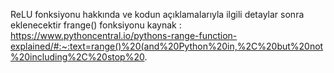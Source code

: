ReLU fonksiyonu hakkında ve kodun açıklamalarıyla ilgili detaylar sonra eklenecektir
frange() fonksiyonu kaynak : https://www.pythoncentral.io/pythons-range-function-explained/#:~:text=range()%20(and%20Python%20in,%2C%20but%20not%20including%2C%20stop%20.
